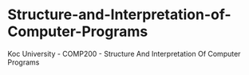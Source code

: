 # Structure-and-Interpretation-of-Computer-Programs
Koc University - COMP200 - Structure And Interpretation Of Computer Programs
